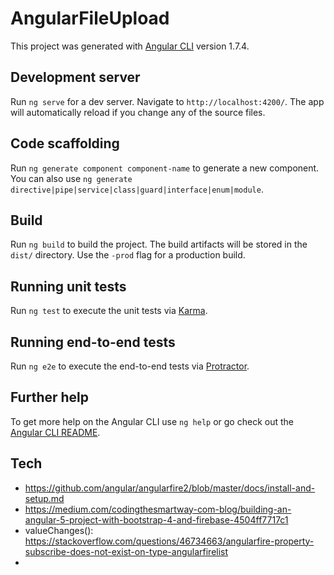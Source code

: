 # AngularFileUpload

This project was generated with [Angular CLI](https://github.com/angular/angular-cli) version 1.7.4.

## Development server

Run `ng serve` for a dev server. Navigate to `http://localhost:4200/`. The app will automatically reload if you change any of the source files.

## Code scaffolding

Run `ng generate component component-name` to generate a new component. You can also use `ng generate directive|pipe|service|class|guard|interface|enum|module`.

## Build

Run `ng build` to build the project. The build artifacts will be stored in the `dist/` directory. Use the `-prod` flag for a production build.

## Running unit tests

Run `ng test` to execute the unit tests via [Karma](https://karma-runner.github.io).

## Running end-to-end tests

Run `ng e2e` to execute the end-to-end tests via [Protractor](http://www.protractortest.org/).

## Further help

To get more help on the Angular CLI use `ng help` or go check out the [Angular CLI README](https://github.com/angular/angular-cli/blob/master/README.md).

## Tech
+ https://github.com/angular/angularfire2/blob/master/docs/install-and-setup.md
+ https://medium.com/codingthesmartway-com-blog/building-an-angular-5-project-with-bootstrap-4-and-firebase-4504ff7717c1
+ valueChanges(): https://stackoverflow.com/questions/46734663/angularfire-property-subscribe-does-not-exist-on-type-angularfirelist
+ 